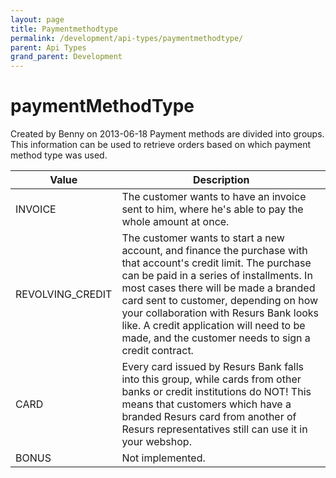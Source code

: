 ```yaml
---
layout: page
title: Paymentmethodtype
permalink: /development/api-types/paymentmethodtype/
parent: Api Types
grand_parent: Development
---
```




# paymentMethodType 
Created by Benny on 2013-06-18
Payment methods are divided into groups. This information can be used to
retrieve orders based on which payment method type was used.

| Value            | Description                                                                                                                                                                                                                                                                                                                                                                                 |
|------------------|---------------------------------------------------------------------------------------------------------------------------------------------------------------------------------------------------------------------------------------------------------------------------------------------------------------------------------------------------------------------------------------------|
| INVOICE          | The customer wants to have an invoice sent to him, where he's able to pay the whole amount at once.                                                                                                                                                                                                                                                                                         |
| REVOLVING_CREDIT | The customer wants to start a new account, and finance the purchase with that account's credit limit. The purchase can be paid in a series of installments. In most cases there will be made a branded card sent to customer, depending on how your collaboration with Resurs Bank looks like. A credit application will need to be made, and the customer needs to sign a credit contract. |
| CARD             | Every card issued by Resurs Bank falls into this group, while cards from other banks or credit institutions do NOT! This means that customers which have a branded Resurs card from another of Resurs representatives still can use it in your webshop.                                                                                                                                     |
| BONUS            | Not implemented.                                                                                                                                                                                                                                                                                                                                                                            |

